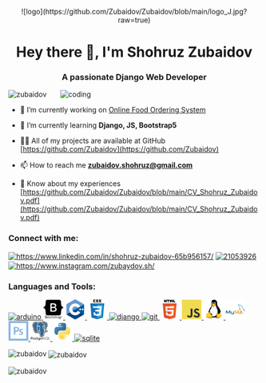 <p align="center">
![logo](https://github.com/Zubaidov/Zubaidov/blob/main/logo_J.jpg?raw=true)
</p>
<h1 align="center">Hey there 👋, I'm Shohruz Zubaidov</h1>
<h3 align="center">A passionate Django Web Developer</h3>

<img align="right" alt="coding" width="400px" src="https://github.com/Zubaidov/Zubaidov/blob/main/GIFEEE.gif?raw=true">

<p align="left"> <img src="https://komarev.com/ghpvc/?username=zubaidov&label=Profile%20views&color=0e75b6&style=flat" alt="zubaidov" /> </p>

- 🔭 I’m currently working on [Online Food Ordering System](https://github.com/Zubaidov/OFOS_Django.git)

- 🌱 I’m currently learning **Django, JS, Bootstrap5**

- 👨‍💻 All of my projects are available at GitHub [https://github.com/Zubaidov](https://github.com/Zubaidov)

- 📫 How to reach me **zubaidov.shohruz@gmail.com**

- 📄 Know about my experiences [https://github.com/Zubaidov/Zubaidov/blob/main/CV_Shohruz_Zubaidov.pdf](https://github.com/Zubaidov/Zubaidov/blob/main/CV_Shohruz_Zubaidov.pdf)

<h3 align="left">Connect with me:</h3>
<p align="left">
<a href="https://linkedin.com/in/shohruz-zubaidov-65b956157/" target="blank"><img align="center" src="https://raw.githubusercontent.com/rahuldkjain/github-profile-readme-generator/master/src/images/icons/Social/linked-in-alt.svg" alt="https://www.linkedin.com/in/shohruz-zubaidov-65b956157/" height="30" width="40" /></a>
<a href="https://stackoverflow.com/users/21053926" target="blank"><img align="center" src="https://raw.githubusercontent.com/rahuldkjain/github-profile-readme-generator/master/src/images/icons/Social/stack-overflow.svg" alt="21053926" height="30" width="40" /></a>
<a href="https://instagram.com/zubaydov.sh/" target="blank"><img align="center" src="https://raw.githubusercontent.com/rahuldkjain/github-profile-readme-generator/master/src/images/icons/Social/instagram.svg" alt="https://www.instagram.com/zubaydov.sh/" height="30" width="40" /></a>
</p>

<h3 align="left">Languages and Tools:</h3>
<p align="left"> <a href="https://www.arduino.cc/" target="_blank" rel="noreferrer"> <img src="https://cdn.worldvectorlogo.com/logos/arduino-1.svg" alt="arduino" width="40" height="40"/> </a> <a href="https://getbootstrap.com" target="_blank" rel="noreferrer"> <img src="https://raw.githubusercontent.com/devicons/devicon/master/icons/bootstrap/bootstrap-plain-wordmark.svg" alt="bootstrap" width="40" height="40"/> </a> <a href="https://www.w3schools.com/cpp/" target="_blank" rel="noreferrer"> <img src="https://raw.githubusercontent.com/devicons/devicon/master/icons/cplusplus/cplusplus-original.svg" alt="cplusplus" width="40" height="40"/> </a> <a href="https://www.w3schools.com/css/" target="_blank" rel="noreferrer"> <img src="https://raw.githubusercontent.com/devicons/devicon/master/icons/css3/css3-original-wordmark.svg" alt="css3" width="40" height="40"/> </a> <a href="https://www.djangoproject.com/" target="_blank" rel="noreferrer"> <img src="https://cdn.worldvectorlogo.com/logos/django.svg" alt="django" width="40" height="40"/> </a> <a href="https://git-scm.com/" target="_blank" rel="noreferrer"> <img src="https://www.vectorlogo.zone/logos/git-scm/git-scm-icon.svg" alt="git" width="40" height="40"/> </a> <a href="https://www.w3.org/html/" target="_blank" rel="noreferrer"> <img src="https://raw.githubusercontent.com/devicons/devicon/master/icons/html5/html5-original-wordmark.svg" alt="html5" width="40" height="40"/> </a> <a href="https://developer.mozilla.org/en-US/docs/Web/JavaScript" target="_blank" rel="noreferrer"> <img src="https://raw.githubusercontent.com/devicons/devicon/master/icons/javascript/javascript-original.svg" alt="javascript" width="40" height="40"/> </a> <a href="https://www.linux.org/" target="_blank" rel="noreferrer"> <img src="https://raw.githubusercontent.com/devicons/devicon/master/icons/linux/linux-original.svg" alt="linux" width="40" height="40"/> </a> <a href="https://www.mysql.com/" target="_blank" rel="noreferrer"> <img src="https://raw.githubusercontent.com/devicons/devicon/master/icons/mysql/mysql-original-wordmark.svg" alt="mysql" width="40" height="40"/> </a> <a href="https://www.photoshop.com/en" target="_blank" rel="noreferrer"> <img src="https://raw.githubusercontent.com/devicons/devicon/master/icons/photoshop/photoshop-line.svg" alt="photoshop" width="40" height="40"/> </a> <a href="https://www.postgresql.org" target="_blank" rel="noreferrer"> <img src="https://raw.githubusercontent.com/devicons/devicon/master/icons/postgresql/postgresql-original-wordmark.svg" alt="postgresql" width="40" height="40"/> </a> <a href="https://www.python.org" target="_blank" rel="noreferrer"> <img src="https://raw.githubusercontent.com/devicons/devicon/master/icons/python/python-original.svg" alt="python" width="40" height="40"/> </a> <a href="https://www.sqlite.org/" target="_blank" rel="noreferrer"> <img src="https://www.vectorlogo.zone/logos/sqlite/sqlite-icon.svg" alt="sqlite" width="40" height="40"/> </a> </p>

<p><img align="left" src="https://github-readme-stats.vercel.app/api/top-langs?username=zubaidov&show_icons=true&locale=en&layout=compact" alt="zubaidov" /></p>

<p>&nbsp;<img align="center" src="https://github-readme-stats.vercel.app/api?username=zubaidov&show_icons=true&locale=en" alt="zubaidov" /></p>

<p><img align="center" src="https://github-readme-streak-stats.herokuapp.com/?user=zubaidov&" alt="zubaidov" /></p>
